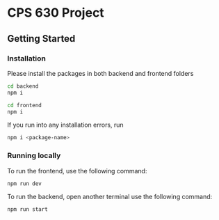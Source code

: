 # CPS 630 Project

## Getting Started

### Installation

Please install the packages in both backend and frontend folders

```sh
cd backend
npm i

cd frontend
npm i
```

If you run into any installation errors, run
```sh
npm i <package-name>
```

### Running locally

To run the frontend, use the following command:
```sh
npm run dev
```

To run the backend, open another terminal use the following command:
```sh
npm run start
```